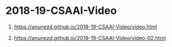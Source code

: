 # 2018-19-CSAAI-Video
1. https://anunezd.github.io/2018-19-CSAAI-Video/video.html

2. https://anunezd.github.io/2018-19-CSAAI-Video/video-02.html
